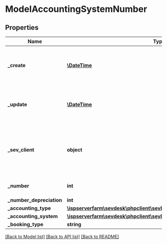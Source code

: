 # ModelAccountingSystemNumber

## Properties
Name | Type | Description | Notes
------------ | ------------- | ------------- | -------------
**_create** | [**\DateTime**](\DateTime.md) | date the accounting system number was created | [optional] 
**_update** | [**\DateTime**](\DateTime.md) | date the accounting system number was last updated | [optional] 
**_sev_client** | **object** | sevClient is the unique id every customer has and is used in nearly all operations | [optional] 
**_number** | **int** | accounting system number | [optional] 
**_number_depreciation** | **int** |  | [optional] 
**_accounting_type** | [**\ispserverfarm\sevdesk\phpclient\sevDeskModel\ModelAccountingType**](ModelAccountingType.md) |  | [optional] 
**_accounting_system** | [**\ispserverfarm\sevdesk\phpclient\sevDeskModel\ModelAccountingSystem**](ModelAccountingSystem.md) |  | [optional] 
**_booking_type** | **string** |  | [optional] 

[[Back to Model list]](../README.md#documentation-for-models) [[Back to API list]](../README.md#documentation-for-api-endpoints) [[Back to README]](../README.md)



